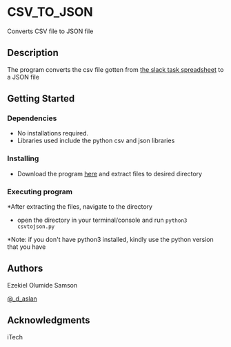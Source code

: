 # CSV_TO_JSON

Converts CSV file to JSON file
## Description

The program converts the csv file gotten from [the slack task spreadsheet](https://docs.google.com/spreadsheets/d/1-9zf50iUmdtvpbEvQ7I-M2vlK8hCSB1DC_bF5bDNjxE/edit#gid=840755023)
to a JSON file
## Getting Started

### Dependencies

* No installations required. 
* Libraries used include the python csv and json libraries

### Installing

* Download the program [here](https://github.com/olurocks/CSV_TO_JSON/archive/refs/heads/main.zip) and extract files to desired directory
### Executing program

*After extracting the files, navigate to the directory 

* open the directory in your terminal/console and run
```python3 csvtojson.py```

*Note: if you don't have python3 installed, kindly use the python version that you have

## Authors
Ezekiel Olumide Samson

[@_d_aslan](https://www.twitter.com/_d_aslan)

## Acknowledgments
iTech

